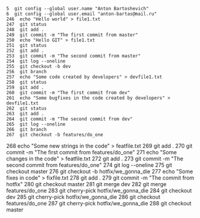     5  git config --global user.name "Anton Bartoshevich"
    6  git config --global user.email "anton-bartas@mail.ru"
    246  echo "Hello world" > file1.txt
    247  git status
    248  git add .
    249  git commit -m "The first commit from master"
    250  echo "Hello GIT" > file1.txt
    251  git status
    252  git add .
    253  git commit -m "The second commit from master"
    254  git log --oneline 
    255  git checkout -b dev
    256  git branch
    257  echo "Some code created by developers" > devfile1.txt
    258  git status
    259  git add .
    260  git commit -m "The first commit from dev"
    261  echo "Some bugfixes in the code created by developers" > devfile1.txt 
    262  git status
    263  git add .
    264  git commit -m "The second commit from dev"
    265  git log --oneline 
    266  git branch
    267  git checkout -b features/do_one
  268  echo "Some new strings in the code" > featfile.txt
  269  git add .
  270  git commit -m "The first commit from features/do_one"
  271  echo "Some changes in the code" > featfile.txt
  272  git add .
  273  git commit -m "The second commit from features/do_one"
  274  git log --oneline 
  275  git checkout master 
  276  git checkout -b hotfix/we_gonna_die
  277  echo "Some fixes in code" > fixfile.txt
  278  git add .
  279  git commit -m "The commit from hotfix"
  280  git checkout master
  281  git merge dev
  282  git merge features/do_one 
  283  git cherry-pick hotfix/we_gonna_die 
  284  git checkout dev
  285  git cherry-pick hotfix/we_gonna_die 
  286  git checkout features/do_one 
  287  git cherry-pick hotfix/we_gonna_die
  288  git checkout master
